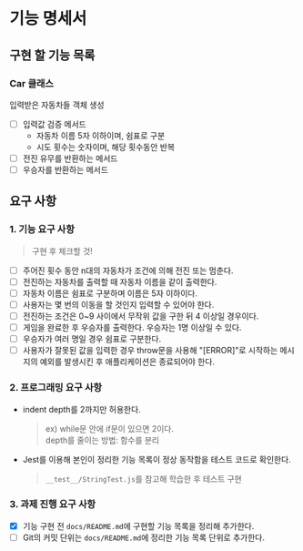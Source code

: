 # 기능 명세서

## 구현 할 기능 목록

### Car 클래스

입력받은 자동차들 객체 생성

- [ ] 입력값 검증 메서드
  - 자동차 이름 5자 이하이며, 쉼표로 구분
  - 시도 횟수는 숫자이며, 해당 횟수동안 반복
- [ ] 전진 유무를 반환하는 메서드
- [ ] 우승자를 반환하는 메서드

## 요구 사항

### 1. 기능 요구 사항

> 구현 후 체크할 것!

- [ ] 주어진 횟수 동안 n대의 자동차가 조건에 의해 전진 또는 멈춘다.
- [ ] 전진하는 자동차를 출력할 때 자동차 이름을 같이 출력한다.
- [ ] 자동차 이름은 쉼표로 구분하며 이름은 5자 이하이다.
- [ ] 사용자는 몇 번의 이동을 할 것인지 입력할 수 있어야 한다.
- [ ] 전진하는 조건은 0~9 사이에서 무작위 값을 구한 뒤 4 이상일 경우이다.
- [ ] 게임을 완료한 후 우승자를 출력한다. 우승자는 1명 이상일 수 있다.
- [ ] 우승자가 여러 명일 경우 쉼표로 구분한다.
- [ ] 사용자가 잘못된 값을 입력한 경우 throw문을 사용해 "[ERROR]"로 시작하는 메시지의 예외를 발생시킨 후 애플리케이션은 종료되어야 한다.

### 2. 프로그래밍 요구 사항

- indent depth를 2까지만 허용한다.

  > ex) while문 안에 if문이 있으면 2이다.  
  > depth를 줄이는 방법: 함수를 분리

- Jest를 이용해 본인이 정리한 기능 목록이 정상 동작함을 테스트 코드로 확인한다.
  > `__test__/StringTest.js`를 참고해 학습한 후 테스트 구현

### 3. 과제 진행 요구 사항

- [x] 기능 구현 전 `docs/README.md`에 구현할 기능 목록을 정리해 추가한다.
- [ ] Git의 커밋 단위는 `docs/README.md`에 정리한 기능 목록 단위로 추가한다.
